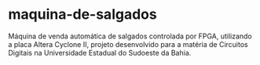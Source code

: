 # maquina-de-salgados
Máquina de venda automática de salgados controlada por FPGA, utilizando a placa Altera Cyclone II, projeto desenvolvido para a matéria de Circuitos Digitais na Universidade Estadual do Sudoeste da Bahia.
